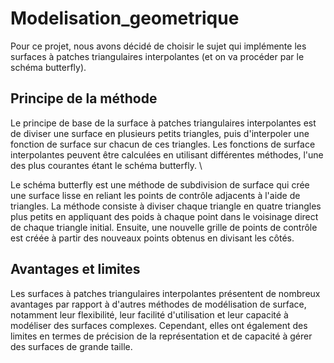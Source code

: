 # Modelisation_geometrique

Pour ce projet, nous avons décidé de choisir le sujet qui implémente les surfaces à patches triangulaires interpolantes (et on va procéder par le schéma butterfly). 

## Principe de la méthode

Le principe de base de la surface à patches triangulaires interpolantes est de diviser une surface en plusieurs petits triangles, puis d'interpoler une fonction de surface sur chacun de ces triangles. Les fonctions de surface interpolantes peuvent être calculées en utilisant différentes méthodes, l'une des plus courantes étant le schéma butterfly. \\

Le schéma butterfly est une méthode de subdivision de surface qui crée une surface lisse en reliant les points de contrôle adjacents à l'aide de triangles. La méthode consiste à diviser chaque triangle en quatre triangles plus petits en appliquant des poids à chaque point dans le voisinage direct de chaque triangle initial. Ensuite, une nouvelle grille de points de contrôle est créée à partir des nouveaux points obtenus en divisant les côtés.

## Avantages et limites

Les surfaces à patches triangulaires interpolantes présentent de nombreux avantages par rapport à d'autres méthodes de modélisation de surface, notamment leur flexibilité, leur facilité d'utilisation et leur capacité à modéliser des surfaces complexes. Cependant, elles ont également des limites en termes de précision de la représentation et de capacité à gérer des surfaces de grande taille. 
